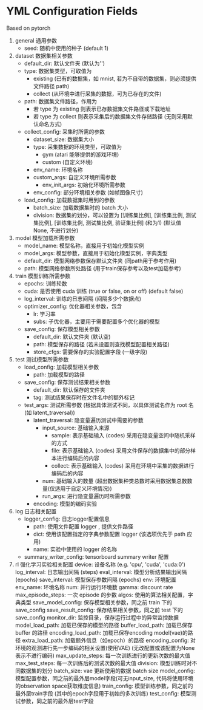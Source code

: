 # YML Configuration Fields
Based on pytorch
1. general
    通用参数
    - seed: 随机中使用的种子 (default 1)
2. dataset
    数据集相关参数
    - default_dir: 默认文件夹 (默认为'')
    - type: 数据集类型，可取值为
        - existing (已有的数据集，如 mnist, 若为不自带的数据集，则必须提供文件路径 path)
        - collect (从环境中进行采集的数据，可为已存在的文件)
    - path: 数据集文件路径，作用为
        - 若 type 为 existing 则表示已存数据集文件路径或下载地址
        - 若 type 为 collect 则表示采集后的数据集文件存储路径 (无则采用默认命名方式)
    - collect_config: 采集时所需的参数
        - dataset_size: 数据集大小
        - type: 采集数据的环境类型，可取值为
            - gym (atari 能够提供的游戏环境)
            - custom (自定义环境)
        - env_name: 环境名称
        - custom_args: 自定义环境所需参数
            - env_init_args: 初始化环境所需参数
        - env_config: 部分环境相关参数 (如帧图像尺寸)
    - load_config: 加载数据集时用到的参数
        - batch_size: 加载数据集时的 batch 大小
        - division: 数据集的划分，可以设置为 \[训练集比例\], \[训练集比例, 测试集比例\], \[训练集比例, 测试集比例, 验证集比例\] (和为1)
            (默认值 None, 不进行划分)
3. model
    模型加载所需参数
    - model_name: 模型名称，直接用于初始化模型实例
    - model_args: 模型参数，直接用于初始化模型实例，字典类型
    - default_dir: 模型网络参数保存默认文件夹 (同path用于参考作用)
    - path: 模型网络参数所处路径 (用于train保存参考以及test加载参考)
4. train
    模型训练所需参数
    - epochs: 训练轮数
    - cuda: 是否使用 cuda 训练 (true or false, on or off) (default false)
    - log_interval: 训练的日志间隔 (间隔多少个数据点)
    - optimizer_config: 优化器相关参数，包含
        - lr: 学习率
        - subs: 子优化器，主要用于需要配置多个优化器的模型
    - save_config: 保存模型相关参数
        - default_dir: 默认文件夹 (默认空)
        - path: 模型保存的路径 (若未设置则查找模型配置相关路径)
        - store_cfgs: 需要保存的实验配置字段 (一级字段)
5. test
    测试模型所需参数
    - load_config: 加载模型相关参数
        - path: 加载模型的路径
    - save_config: 保存测试结果相关参数
        - default_dir: 默认保存的文件夹
        - tag: 测试结果保存时在文件名中的额外标记
    - test_args: 测试所需参数 (根据具体测试不同，以具体测试名作为 root 名 (如 latent_traversal))
        - latent_traversal: 隐变量遍历测试中需要的参数
            - input_source: 基础输入来源
                - sample: 表示基础输入 (codes) 采用在隐变量空间中随机采样的方式
                - file: 表示基础输入 (codes) 采用文件保存的数据集中的部分样本进行编码后的内容
                - collect: 表示基础输入 (codes) 采用在环境中采集的数据进行编码后的内容
            - num: 基础输入的数量 (超出数据集种类总数时采用数据集总数数量(仅适用于自定义环境情况))
            - run_args: 进行隐变量遍历时所需参数
        - encoding: 模型的编码实验
6. log
    日志相关配置
    - logger_config: 日志logger配置信息
        - path: 使用文件配置 logger , 提供文件路径
        - dict: 使用该配置指定的字典参数配置 logger (该选项优先于 path 应用)
        - name: 实验中使用的 logger 的名称
    - summary_writer_config: tensorboard summary writer 配置
7. rl
    强化学习实验相关配置
    device: 设备名称 (e.g. 'cpu', 'cuda', 'cuda:0')
    log_interval: 日志输出间隔 (steps)
    eval_interval: 模型分析结果输出间隔 (epochs)
    save_interval: 模型保存参数间隔 (epochs)
    env: 环境配置
        env_name: 环境名称
        num: 并行运行环境数
        gamma: discount rate
        max_episode_steps: 一次 episode 的步数
    algos: 使用的算法相关配置，字典类型
    save_model_config: 保存模型相关参数，同之前 train 下的 save_config
    save_result_config: 保存结果相关参数，同之前 test 下的 save_config
    monitor_dir: 监控目录，保存运行过程中的异常监控数据
    model_load_path: 加载已保存的模型的路径
    buffer_load_path: 加载已保存 buffer 的路径
    encoding_load_path: 加载已保存encoding model(vae)的路径
    extra_load_path: 加载额外信息（如epoch）的路径
    encoding_config: 对环境的观测进行先一步编码的相关设置(使用VAE) (无改配置或该配置为None表示不进行编码)
        max_update_steps: 每一次训练进行的更新次数的最大值
        max_test_steps: 每一次训练后的测试次数的最大值
        division: 模型训练时对不同数据集的划分
        batch_size: vae 更新使用的数据 batch size
        model_config: 模型配置参数，同之前的最外层model字段(可无input_size, 代码将使用环境的observation space获取维度信息)
        train_config: 模型训练参数，同之前的最外层train字段 (其中的epoch字段用于初始的多次训练)
        test_config: 模型测试参数，同之前的最外层test字段



